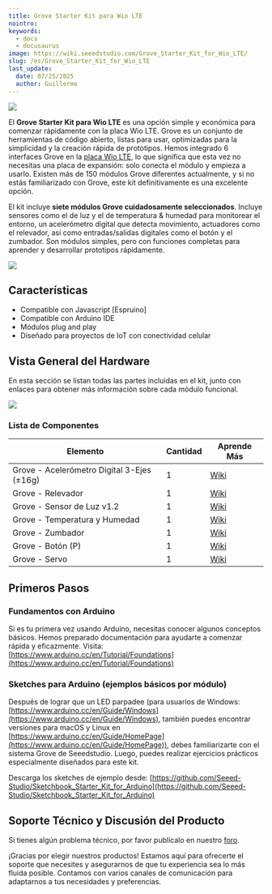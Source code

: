 ```yaml
---
title: Grove Starter Kit para Wio LTE
nointro:
keywords:
  - docs
  - docusaurus
image: https://wiki.seeedstudio.com/Grove_Starter_Kit_for_Wio_LTE/
slug: /es/Grove_Starter_Kit_for_Wio_LTE
last_update:
  date: 07/25/2025
  author: Guillermo
---
```


![](https://files.seeedstudio.com/wiki/Bazaar_doc/110060873/bazaar683634_img_4745.JPG)

El **Grove Starter Kit para Wio LTE** es una opción simple y económica para comenzar rápidamente con la placa Wio LTE. Grove es un conjunto de herramientas de código abierto, listas para usar, optimizadas para la simplicidad y la creación rápida de prototipos. Hemos integrado 6 interfaces Grove en la [placa Wio LTE](https://www.seeedstudio.com/s/wio%20lte.html), lo que significa que esta vez no necesitas una placa de expansión: solo conecta el módulo y empieza a usarlo. Existen más de 150 módulos Grove diferentes actualmente, y si no estás familiarizado con Grove, este kit definitivamente es una excelente opción.

El kit incluye **siete módulos Grove cuidadosamente seleccionados**. Incluye sensores como el de luz y el de temperatura & humedad para monitorear el entorno, un acelerómetro digital que detecta movimiento, actuadores como el relevador, así como entradas/salidas digitales como el botón y el zumbador. Son módulos simples, pero con funciones completas para aprender y desarrollar prototipos rápidamente.

<p style={{}}><a href="https://www.seeedstudio.com/Grove-Starter-Kit-for-Wio-LTE-p-3030.html" target="_blank"><img src="https://files.seeedstudio.com/wiki/Seeed-WiKi/docs/images/get_one_now_small.png" width={200} height={38} border={0} /></a></p>

## Características

*   Compatible con Javascript [Espruino]  
*   Compatible con Arduino IDE  
*   Módulos plug and play  
*   Diseñado para proyectos de IoT con conectividad celular  

## Vista General del Hardware

En esta sección se listan todas las partes incluidas en el kit, junto con enlaces para obtener más información sobre cada módulo funcional.

![](https://files.seeedstudio.com/wiki/Bazaar_doc/110060873/hardwareover.JPG)

### Lista de Componentes

| Elemento                                    | Cantidad | Aprende Más |
|--------------------------------------------|----------|--------------|
| Grove - Acelerómetro Digital 3-Ejes (±16g) | 1        | [Wiki](https://wiki.seeedstudio.com/Grove-3-Axis_Digital_Accelerometer-16g/) |
| Grove - Relevador                           | 1        | [Wiki](https://wiki.seeedstudio.com/Grove-Relay/) |
| Grove - Sensor de Luz v1.2                  | 1        | [Wiki](https://wiki.seeedstudio.com/Grove-Light_Sensor/) |
| Grove - Temperatura y Humedad              | 1        | [Wiki](https://wiki.seeedstudio.com/Grove-TemperatureAndHumidity_Sensor/) |
| Grove - Zumbador                            | 1        | [Wiki](https://wiki.seeedstudio.com/Grove-Buzzer) |
| Grove - Botón (P)                           | 1        | [Wiki](https://wiki.seeedstudio.com/Grove-Button) |
| Grove - Servo                               | 1        | [Wiki](https://wiki.seeedstudio.com/Grove-Servo/) |

## Primeros Pasos

### Fundamentos con Arduino

Si es tu primera vez usando Arduino, necesitas conocer algunos conceptos básicos. Hemos preparado documentación para ayudarte a comenzar rápida y eficazmente. Visita: [https://www.arduino.cc/en/Tutorial/Foundations](https://www.arduino.cc/en/Tutorial/Foundations)

### Sketches para Arduino (ejemplos básicos por módulo)

Después de lograr que un LED parpadee (para usuarios de Windows: [https://www.arduino.cc/en/Guide/Windows](https://www.arduino.cc/en/Guide/Windows), también puedes encontrar versiones para macOS y Linux en [https://www.arduino.cc/en/Guide/HomePage](https://www.arduino.cc/en/Guide/HomePage)), debes familiarizarte con el sistema Grove de Seeedstudio. Luego, puedes realizar ejercicios prácticos especialmente diseñados para este kit.  

Descarga los sketches de ejemplo desde: [https://github.com/Seeed-Studio/Sketchbook_Starter_Kit_for_Arduino](https://github.com/Seeed-Studio/Sketchbook_Starter_Kit_for_Arduino)

## Soporte Técnico y Discusión del Producto

Si tienes algún problema técnico, por favor publícalo en nuestro [foro](http://forum.seeedstudio.com/).

¡Gracias por elegir nuestros productos! Estamos aquí para ofrecerte el soporte que necesites y asegurarnos de que tu experiencia sea lo más fluida posible. Contamos con varios canales de comunicación para adaptarnos a tus necesidades y preferencias.

<div class="button_tech_support_container">
<a href="https://forum.seeedstudio.com/" class="button_forum"></a> 
<a href="https://www.seeedstudio.com/contacts" class="button_email"></a>
</div>

<div class="button_tech_support_container">
<a href="https://discord.gg/eWkprNDMU7" class="button_discord"></a> 
<a href="https://github.com/Seeed-Studio/wiki-documents/discussions/69" class="button_discussion"></a>
</div>